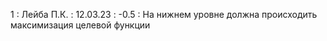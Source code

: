 1 : Лейба П.К. : 12.03.23 : -0.5 : На нижнем уровне должна происходить максимизация целевой функции
